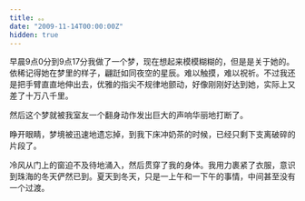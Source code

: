 ```yaml
---
title: 。。
date: "2009-11-14T00:00:00Z"
hidden: true
---
```


早晨9点0分到9点17分我做了一个梦，现在想起来模模糊糊的，但是是关于她的。依稀记得她在梦里的样子，翩跹如同夜空的星辰。难以触摸，难以祝祈。不过我还是把手臂直直地伸出去，优雅的指尖不规律地颤动，好像刚刚好达到她，实际上又差了十万八千里。
  
然后这个梦就被我室友一个翻身动作发出巨大的声响华丽地打断了。
  
睁开眼睛，梦境被迅速地遗忘掉，到我下床冲奶茶的时候，已经只剩下支离破碎的片段了。
  
冷风从门上的窗迫不及待地涌入，然后贯穿了我的身体。我用力裹紧了衣服，意识到珠海的冬天俨然已到。夏天到冬天，只是一上午和一下午的事情，中间甚至没有一个过渡。